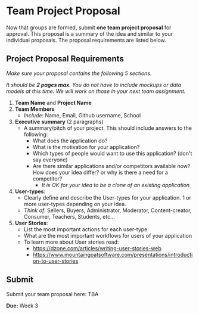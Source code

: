 # Team Project Proposal

Now that groups are formed, submit **one team project proposal** for approval. This proposal is a summary of the idea and similar to your individual proposals. The proposal requirements are listed below.

## Project Proposal Requirements

_Make sure your proposal contains the following 5 sections._

_It should be **2 pages max**. You do not have to include mockups or data models at this time. We will work on those in your next team assignment._

1. **Team Name** and **Project Name**
2. **Team Members**
    - _Include_: Name, Email, Github username, School
3. **Executive summary** (2 paragraphs)
    - A summary/pitch of your project. This should include answers to the following:
        + What does the application do?
        + What is the motivation for your application?
        + Which types of people would want to use this application? (don't say everyone)
        + Are there similar applications and/or competitors available now? How does your idea differ? or why is there a need for a competitor?
            * _It is OK for your idea to be a clone of an existing application_
4. **User-types**:
    - Clearly define and describe the User-types for your application. 1 or more user-types depending on your idea.
    - _Think of_: Sellers, Buyers, Administrator, Moderator, Content-creator, Consumer, Teachers, Students, etc...
5. **User Stories**:
    - List the most important actions for each user-type
    - What are the most important workflows for users of your application
    - To learn more about User stories read:
        + https://dzone.com/articles/writing-user-stories-web
        + https://www.mountaingoatsoftware.com/presentations/introduction-to-user-stories

## Submit

Submit your team proposal here: TBA

**Due:** Week 3